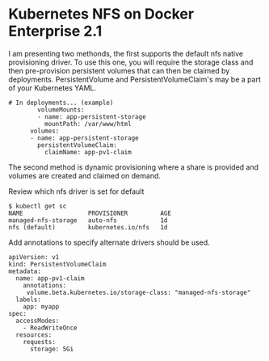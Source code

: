 # Kubernetes NFS on Docker Enterprise 2.1

 I am presenting two methonds, the first supports the default nfs native provisioning driver. To use this one, you will require the storage class and then pre-provision persistent volumes that can then be claimed by deployments. PersistentVolume and PersistentVolumeClaim's may be a part of your Kubernetes YAML.

```
# In deployments... (example)
        volumeMounts:
        - name: app-persistent-storage
          mountPath: /var/www/html
      volumes:
      - name: app-persistent-storage
        persistentVolumeClaim:
          claimName: app-pv1-claim
```
The second method is dynamic provisioning where a share is provided and volumes are created and claimed on demand.

Review which nfs driver is set for default
```
$ kubectl get sc
NAME                  PROVISIONER         AGE
managed-nfs-storage   auto-nfs            1d
nfs (default)         kubernetes.io/nfs   1d
```
Add annotations to specify alternate drivers should be used.

```
apiVersion: v1
kind: PersistentVolumeClaim
metadata:
  name: app-pv1-claim
    annotations:
     volume.beta.kubernetes.io/storage-class: "managed-nfs-storage"
  labels:
    app: myapp
spec:
  accessModes:
    - ReadWriteOnce
  resources:
    requests:
      storage: 5Gi
```